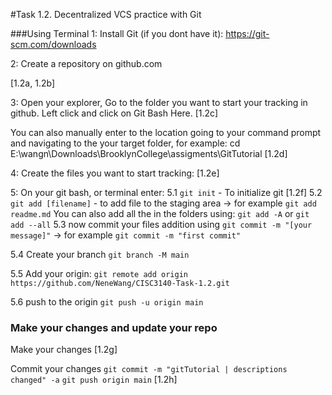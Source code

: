 #Task 1.2. Decentralized VCS practice with Git

###Using Terminal
1: Install Git (if you dont have it): https://git-scm.com/downloads

2: Create a repository on github.com

[1.2a, 1.2b]

3: Open your explorer, Go to the folder you want to start your tracking in github. Left click and click on Git Bash Here.
[1.2c]

You can also manually  enter to the location going to your command prompt and navigating to the your target folder, for example:
    cd E:\wangn\Downloads\BrooklynCollege\assigments\GitTutorial
[1.2d]

4: Create the files you want to start tracking:
[1.2e]

5: On your git bash, or terminal enter:
5.1
`git init` - To initialize git [1.2f]
5.2
`git add [filename]` - to add file to the staging area 
-> for example `git add readme.md`
You can also add all the in the folders using: `git add -A` or `git add --all`
5.3
now commit your files addition using `git commit -m "[your message]"` 
-> for example `git commit -m "first commit"`

5.4 Create your branch
`git branch -M main`

5.5 Add your origin:
`git remote add origin https://github.com/NeneWang/CISC3140-Task-1.2.git`

5.6 push to the origin
`git push -u origin main`

### Make your changes and update your repo
Make your changes
[1.2g]

Commit your changes
`git commit -m "gitTutorial | descriptions changed" -a`
`git push origin main`
[1.2h]












